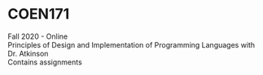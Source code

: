 # COEN171
Fall 2020 - Online\
Principles of Design and Implementation of Programming Languages with Dr. Atkinson\
Contains assignments 
